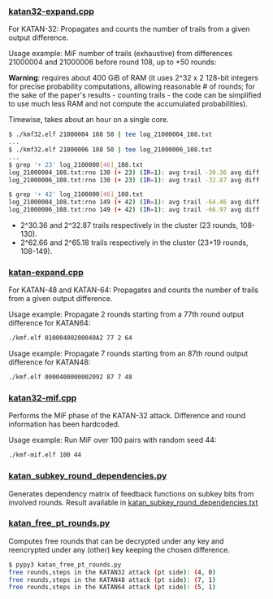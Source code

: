 ### [katan32-expand.cpp](./katan32-expand.cpp)
For KATAN-32: Propagates and counts the number of trails from a given output difference.

Usage example: MiF number of trails (exhaustive) from differences 21000004 and 21000006 before round 108, up to +50 rounds:

**Warning**: requires about 400 GiB of RAM (it uses 2^32 x 2 128-bit integers for precise probability computations, allowing reasonable # of rounds; for the sake of the paper's results - counting trails - the code can be simplified to use much less RAM and not compute the accumulated probabilities).

Timewise, takes about an hour on a single core.

```bash
$ ./kmf32.elf 21000004 108 50 | tee log_21000004_108.txt
...
$ ./kmf32.elf 21000006 108 50 | tee log_21000006_108.txt
...
$ grep '+ 23' log_2100000[46]_108.txt
log_21000004_108.txt:rno 130 (+ 23) (IR=1): avg trail -30.36 avg diff -27.59 (avg trail wt / round  -1.32) (round wt  -1.81) max trails   4.58
log_21000006_108.txt:rno 130 (+ 23) (IR=1): avg trail -32.87 avg diff -29.04 (avg trail wt / round  -1.43) (round wt  -1.80) max trails   5.86

$ grep '+ 42' log_2100000[46]_108.txt
log_21000004_108.txt:rno 149 (+ 42) (IR=1): avg trail -64.46 avg diff -32.00 (avg trail wt / round  -1.53) (round wt  -1.79) max trails  34.22
log_21000006_108.txt:rno 149 (+ 42) (IR=1): avg trail -66.97 avg diff -32.00 (avg trail wt / round  -1.59) (round wt  -1.79) max trails  36.73
````

- 2^30.36 and 2^32.87 trails respectively in the cluster (23 rounds, 108-130).
- 2^62.66 and 2^65.18 trails respectively in the cluster (23+19 rounds, 108-149).


### [katan-expand.cpp](./katan-expand.cpp)
For KATAN-48 and KATAN-64: Propagates and counts the number of trails from a given output difference.

Usage example: Propagate 2 rounds starting from a 77th round output difference for KATAN64:

```bash
./kmf.elf 01000400200040A2 77 2 64
```
Usage example: Propagate 7 rounds starting from an 87th round output difference for KATAN48:

```bash
./kmf.elf 0000400000002092 87 7 48
```


### [katan32-mif.cpp](./katan32-mif.cpp)
Performs the MiF phase of the KATAN-32 attack. Difference and round information has been hardcoded. 

Usage example: Run MiF over 100 pairs with random seed 44:
```bash
./kmf-mif.elf 100 44
```


### [katan_subkey_round_dependencies.py](./katan_subkey_round_dependencies.py)

Generates dependency matrix of feedback functions on subkey bits from involved rounds. Result available in [katan_subkey_round_dependencies.txt](./katan_subkey_round_dependencies.txt)



### [katan_free_pt_rounds.py](./katan_free_pt_rounds.py)

Computes free rounds that can be decrypted under any key and reencrypted under any (other) key keeping the chosen difference.

```bash
$ pypy3 katan_free_pt_rounds.py
free rounds,steps in the KATAN32 attack (pt side): (4, 0)
free rounds,steps in the KATAN48 attack (pt side): (7, 1)
free rounds,steps in the KATAN64 attack (pt side): (5, 1)
````